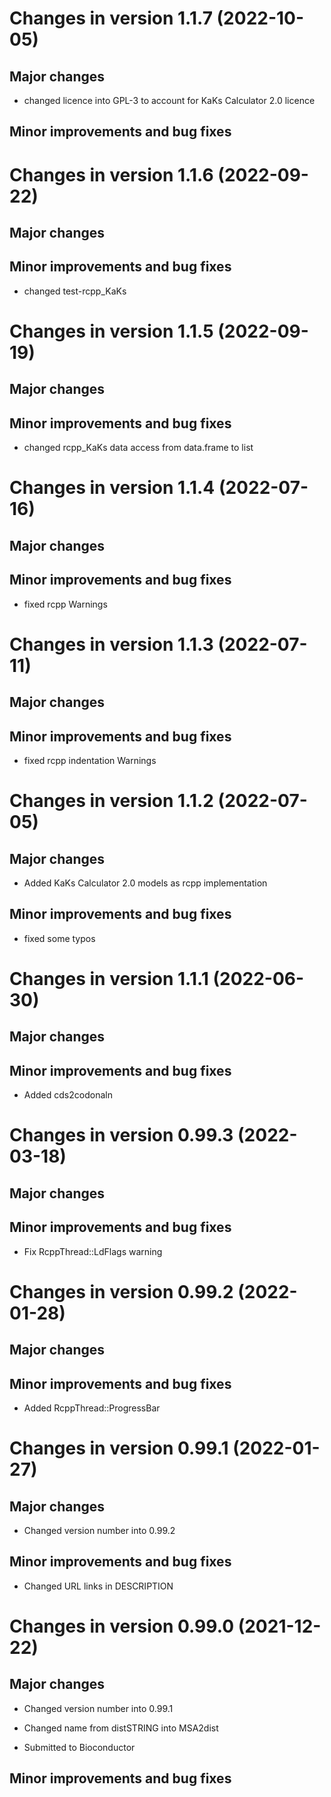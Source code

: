 # Changes in version 1.1.7 (2022-10-05)

## Major changes

* changed licence into GPL-3 to account for KaKs Calculator 2.0 licence

## Minor improvements and bug fixes

# Changes in version 1.1.6 (2022-09-22)

## Major changes

## Minor improvements and bug fixes

* changed test-rcpp_KaKs

# Changes in version 1.1.5 (2022-09-19)

## Major changes

## Minor improvements and bug fixes

* changed rcpp_KaKs data access from data.frame to list

# Changes in version 1.1.4 (2022-07-16)

## Major changes

## Minor improvements and bug fixes

* fixed rcpp Warnings

# Changes in version 1.1.3 (2022-07-11)

## Major changes

## Minor improvements and bug fixes

* fixed rcpp indentation Warnings

# Changes in version 1.1.2 (2022-07-05)

## Major changes

* Added KaKs Calculator 2.0 models as rcpp implementation

## Minor improvements and bug fixes

* fixed some typos

# Changes in version 1.1.1 (2022-06-30)

## Major changes

## Minor improvements and bug fixes

* Added cds2codonaln

# Changes in version 0.99.3 (2022-03-18)

## Major changes

## Minor improvements and bug fixes

* Fix RcppThread::LdFlags warning

# Changes in version 0.99.2 (2022-01-28)

## Major changes

## Minor improvements and bug fixes

* Added RcppThread::ProgressBar

# Changes in version 0.99.1 (2022-01-27)

## Major changes

* Changed version number into 0.99.2

## Minor improvements and bug fixes

* Changed URL links in DESCRIPTION

# Changes in version 0.99.0 (2021-12-22)

## Major changes

* Changed version number into 0.99.1

* Changed name from distSTRING into MSA2dist

* Submitted to Bioconductor

## Minor improvements and bug fixes
